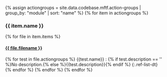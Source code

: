 
{% assign actiongroups = site.data.codebase.mftf.action-groups | group_by: "module" | sort: "name"  %}
{% for item in actiongroups %}

### {{ item.name }}

{% for file in item.items %}

#### [{{ file.filename }}]({{file.repo}})

{% for test in file.actiongroups %}
{{test.name}}
  : {% if test.description == '' %}No description.{% else %}{{test.description}}{% endif %}
{:.ref-list-dt}
{% endfor %}
{% endfor %}
{% endfor %}
